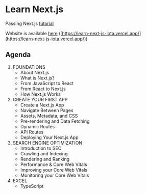 # Learn Next.js

Passing Next.js [tutorial](https://nextjs.org/learn/foundations/about-nextjs)

Website is available [here](https://learn-next-js-iota.vercel.app/) ([https://learn-next-js-iota.vercel.app/](https://learn-next-js-iota.vercel.app/))

## Agenda

1. FOUNDATIONS 
   * About Next.js
   * What is Next.js?
   * From JavaScript to React
   * From React to Next.js
   * How Next.js Works
2. CREATE YOUR FIRST APP
   * Create a Next.js App
   * Navigate Between Pages
   * Assets, Metadata, and CSS
   * Pre-rendering and Data Fetching 
   * Dynamic Routes
   * API Routes
   * Deploying Your Next.js App
4. SEARCH ENGINE OPTIMIZATION
   * Introduction to SEO
   * Crawling and Indexing
   * Rendering and Ranking
   * Performance & Core Web Vitals
   * Improving your Core Web Vitals
   * Monitoring your Core Web Vitals 
5. EXCEL
   * TypeScript